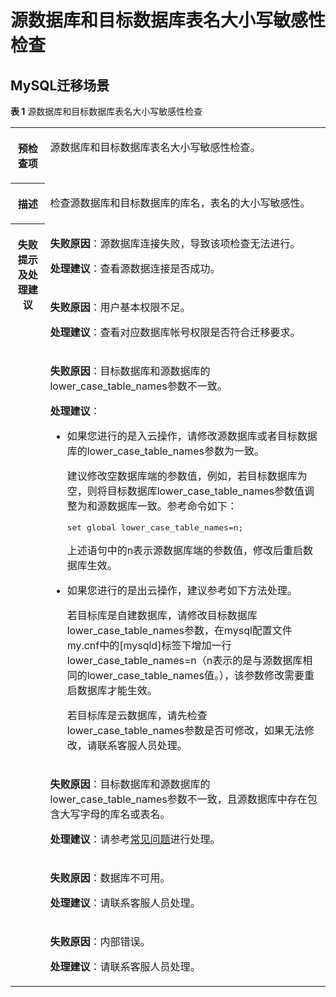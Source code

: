 # 源数据库和目标数据库表名大小写敏感性检查<a name="drs_11_0019"></a>

## MySQL迁移场景<a name="section63089182186"></a>

**表 1**  源数据库和目标数据库表名大小写敏感性检查

<a name="table6885164945016"></a>
<table><tbody><tr id="row1088584910503"><th class="firstcol" valign="top" width="11%" id="mcps1.2.3.1.1"><p id="p1588520492506"><a name="p1588520492506"></a><a name="p1588520492506"></a><strong id="b1688511490506"><a name="b1688511490506"></a><a name="b1688511490506"></a>预检查项</strong></p>
</th>
<td class="cellrowborder" valign="top" width="89%" headers="mcps1.2.3.1.1 "><p id="p29011749205016"><a name="p29011749205016"></a><a name="p29011749205016"></a>源数据库和目标数据库<span class="keyword" id="keyword1048633419381"><a name="keyword1048633419381"></a><a name="keyword1048633419381"></a>表名大小写敏感性</span>检查。</p>
</td>
</tr>
<tr id="row13901144913505"><th class="firstcol" valign="top" width="11%" id="mcps1.2.3.2.1"><p id="p990124911505"><a name="p990124911505"></a><a name="p990124911505"></a><strong id="b1690115497500"><a name="b1690115497500"></a><a name="b1690115497500"></a>描述</strong></p>
</th>
<td class="cellrowborder" valign="top" width="89%" headers="mcps1.2.3.2.1 "><p id="p15901949135013"><a name="p15901949135013"></a><a name="p15901949135013"></a>检查源数据库和目标数据库的库名，表名的大小写敏感性。</p>
</td>
</tr>
<tr id="row16901349115020"><th class="firstcol" rowspan="6" valign="top" width="11%" id="mcps1.2.3.3.1"><p id="p129167497500"><a name="p129167497500"></a><a name="p129167497500"></a><strong id="b1291634915500"><a name="b1291634915500"></a><a name="b1291634915500"></a>失败提示及<strong id="b14490151682817"><a name="b14490151682817"></a><a name="b14490151682817"></a>处理建议</strong></strong></p>
</th>
<td class="cellrowborder" valign="top" width="89%" headers="mcps1.2.3.3.1 "><p id="p8453143023219"><a name="p8453143023219"></a><a name="p8453143023219"></a><strong id="b1679120406304"><a name="b1679120406304"></a><a name="b1679120406304"></a>失败原因</strong>：源数据库连接失败，导致该项检查无法进行。</p>
<p id="p127651629123210"><a name="p127651629123210"></a><a name="p127651629123210"></a><strong id="b9693619103417"><a name="b9693619103417"></a><a name="b9693619103417"></a>处理建议</strong>：查看源数据连接是否成功。</p>
</td>
</tr>
<tr id="row16379173413312"><td class="cellrowborder" valign="top" headers="mcps1.2.3.3.1 "><p id="p12379173433110"><a name="p12379173433110"></a><a name="p12379173433110"></a><strong id="b1534319436326"><a name="b1534319436326"></a><a name="b1534319436326"></a>失败原因</strong>：用户基本权限不足。</p>
<p id="p19145523173219"><a name="p19145523173219"></a><a name="p19145523173219"></a><strong id="b19723162163417"><a name="b19723162163417"></a><a name="b19723162163417"></a>处理建议</strong>：查看对应数据库帐号权限是否符合迁移要求。</p>
</td>
</tr>
<tr id="row1870710372317"><td class="cellrowborder" valign="top" headers="mcps1.2.3.3.1 "><p id="p18707537113117"><a name="p18707537113117"></a><a name="p18707537113117"></a><strong id="b1165504518322"><a name="b1165504518322"></a><a name="b1165504518322"></a>失败原因</strong>：目标数据库和源数据库的lower_case_table_names参数不一致。</p>
<p id="p452764523718"><a name="p452764523718"></a><a name="p452764523718"></a><strong id="b35271645173710"><a name="b35271645173710"></a><a name="b35271645173710"></a>处理建议</strong>：</p>
<a name="ul17964747133717"></a><a name="ul17964747133717"></a><ul id="ul17964747133717"><li>如果您进行的是入云操作，请修改源数据库或者目标数据库的lower_case_table_names参数为一致。<p id="p1726510185816"><a name="p1726510185816"></a><a name="p1726510185816"></a>建议修改空数据库端的参数值，例如，若目标数据库为空，则将目标数据库lower_case_table_names参数值调整为和源数据库一致。参考命令如下：</p>
<pre class="codeblock" id="codeblock125441617105911"><a name="codeblock125441617105911"></a><a name="codeblock125441617105911"></a>set global lower_case_table_names=n;</pre>
<p id="p2048302619594"><a name="p2048302619594"></a><a name="p2048302619594"></a>上述语句中的n表示源数据库端的参数值，修改后重启数据库生效。</p>
</li></ul>
<a name="ul39535553511"></a><a name="ul39535553511"></a><ul id="ul39535553511"><li>如果您进行的是出云操作，建议参考如下方法处理。<p id="p095145517352"><a name="p095145517352"></a><a name="p095145517352"></a>若目标库是自建数据库，请修改目标数据库lower_case_table_names参数，在mysql配置文件my.cnf中的[mysqld]标签下增加一行lower_case_table_names=n（n表示的是与源数据库相同的lower_case_table_names值。），该参数修改需要重启数据库才能生效。</p>
<p id="p1795205573515"><a name="p1795205573515"></a><a name="p1795205573515"></a>若目标库是云数据库，请先检查lower_case_table_names参数是否可修改，如果无法修改，请联系客服人员处理。</p>
</li></ul>
</td>
</tr>
<tr id="row1410914917390"><td class="cellrowborder" valign="top" headers="mcps1.2.3.3.1 "><p id="p1111120498394"><a name="p1111120498394"></a><a name="p1111120498394"></a><strong id="b1595315552395"><a name="b1595315552395"></a><a name="b1595315552395"></a>失败原因</strong>：目标数据库和源数据库的lower_case_table_names参数不一致，且源数据库中存在包含大写字母的库名或表名。</p>
<p id="p1987012594395"><a name="p1987012594395"></a><a name="p1987012594395"></a><strong id="b648616854016"><a name="b648616854016"></a><a name="b648616854016"></a>处理建议</strong>：请参考<a href="https://support.huaweicloud.com/drs_faq/drs_14_0002.html" target="_blank" rel="noopener noreferrer">常见问题</a>进行处理。</p>
</td>
</tr>
<tr id="row7301164053120"><td class="cellrowborder" valign="top" headers="mcps1.2.3.3.1 "><p id="p7301540173111"><a name="p7301540173111"></a><a name="p7301540173111"></a><strong id="b20421104793213"><a name="b20421104793213"></a><a name="b20421104793213"></a>失败原因</strong>：数据库不可用。</p>
<p id="p475418973215"><a name="p475418973215"></a><a name="p475418973215"></a><strong id="b347278342"><a name="b347278342"></a><a name="b347278342"></a>处理建议</strong>：请联系客服人员处理。</p>
</td>
</tr>
<tr id="row189161649115019"><td class="cellrowborder" valign="top" headers="mcps1.2.3.3.1 "><p id="p13787359325"><a name="p13787359325"></a><a name="p13787359325"></a><strong id="b3733349123219"><a name="b3733349123219"></a><a name="b3733349123219"></a>失败原因</strong>：内部错误。</p>
<p id="p196215365329"><a name="p196215365329"></a><a name="p196215365329"></a><strong id="b1731852903418"><a name="b1731852903418"></a><a name="b1731852903418"></a>处理建议</strong>：请联系客服人员处理。</p>
</td>
</tr>
</tbody>
</table>

